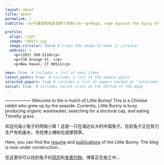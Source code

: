 ```yaml
---
layout: about
title: about
permalink: /
subtitle: <a>不要温和地走进那个良夜</a> <p>Rage, rage against the dying of the light</p>

profile:
  align: right
  image: rabbit.jpg
  image_circular: false # crops the image to make it circular
  address: >
    <p>(203) 589-5118</p>
    <p>730 Orange St. </p>
    <p>New Haven, CT 06511</p>

news: true  # includes a list of news items
latest_posts: true  # includes a list of the newest posts
selected_papers: true # includes a list of papers marked as "selected={true}"
social: true  # includes social icons at the bottom of the page
---
```


 ——————
 Welcome to the e-hutch of Little Bunny! This is a Chinese rabbit who grew up by the seaside. Currently, Little Bunny is busy producing organic wastewater, searching for a doctoral cap, and eating Timothy grass.

 欢迎光临小兔子的网络小窝！这是一只在海边长大的中国兔子。目前兔子正在努力生产有机废水，寻找博士帽和吃提摩西草。

 Here, you can find the [resume](https://ausar4444.github.io/cv/) and [publications](https://ausar4444.github.io/publications/) of the Little Bunny. The blog is now under construction...

 在这里你可以找到兔子的[简历](https://ausar4444.github.io/cv/)和[发表刊物](https://ausar4444.github.io/publications/)。博客正在施工中...

